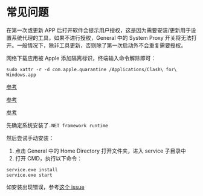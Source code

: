 # 常见问题

<question-answer question="macOS 版本启动要求授权">

在第一次或更新 APP 后打开软件会提示用户授权，这是因为需要安装/更新用于设置系统代理的工具，如果不进行授权，General 中的 System Proxy 开关将无法打开。一般情况下，除非工具更新，否则除了第一次启动外不会重复需要授权。

</question-answer>

<question-answer question="macOS DMG 安装后无法打开，提示损坏">

网络下载应用被 Apple 添加隔离标识，终端输入命令解除即可：

```
sudo xattr -r -d com.apple.quarantine /Applications/Clash\ for\ Windows.app
```

</question-answer>

<question-answer question="系统代理自动关闭或打开">

[参考](https://github.com/Fndroid/clash_for_windows_pkg/issues/312)

</question-answer>

<question-answer question="General 端口显示为 0">

[参考](https://github.com/Fndroid/clash_for_windows_pkg/issues/671)

</question-answer>

<question-answer question="Killer 系列网卡无法开启 TAP/TUN 模式">

[参考](https://github.com/Fndroid/clash_for_windows_pkg/issues/1243#issuecomment-751165537)

</question-answer>

<question-answer question="Service Mode 无法安装（Windows）">

先确定系统安装了`.NET framework runtime`

然后尝试手动安装：

1. 点击 General 中的 Home Directory 打开文件夹，进入 service 子目录中
2. 打开 CMD，执行以下命令：

```
service.exe install
service.exe start
```

如安装出现错误，参考[这个 issue](https://github.com/Fndroid/clash_for_windows_pkg/issues/1627)

</question-answer>
